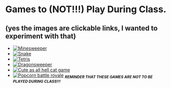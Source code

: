 # Games to (NOT!!!) Play During Class.
## (yes the images are clickable links, I wanted to experiment with that)

- [![Minesweeper](https://play-lh.googleusercontent.com/jyZpqVZ6l75SLAc8hBc6blhSMcr9IhANkp4hV5jiQsI8nI2sWnzr9TXr4Zs3fdsxHlA)](https://www.google.com/search?q=minesweeper&rlz=1C1GCEA_enUS1179US1180&oq=mine&gs_lcrp=EgZjaHJvbWUqBggAEEUYOzIGCAAQRRg7Mg0IARAuGIMBGLEDGIAEMgYIAhBFGDkyCggDEC4YsQMYgAQyCggEEC4YsQMYgAQyBggFEEUYQDIKCAYQABixAxiABDINCAcQLhiDARixAxiABNIBBzc2N2owajeoAgCwAgA&sourceid=chrome&ie=UTF-8)
- [![Snake](https://static.vecteezy.com/system/resources/thumbnails/040/533/566/small_2x/ai-generated-snake-isolated-on-transparent-background-generative-ai-png.png)](https://www.google.com/search?q=snake&rlz=1C1GCEA_enUS1179US1180&oq=snake&gs_lcrp=EgZjaHJvbWUyDwgAEEUYORiDARixAxiABDINCAEQABiDARixAxiABDIKCAIQLhixAxiABDINCAMQABiDARixAxiABDINCAQQABiDARixAxiABDINCAUQLhiDARixAxiABDIKCAYQABixAxiABDIQCAcQABiDARixAxiABBiKBTIKCAgQLhixAxiABDIHCAkQABiABNIBBzU0OWowajeoAgCwAgA&sourceid=chrome&ie=UTF-8)
- [![Tetris](https://upload.wikimedia.org/wikipedia/commons/4/46/Tetris_logo.png)](https://play.tetris.com/)
- [![Dragonsweeper](https://www.shutterstock.com/image-vector/cute-cartoon-red-dragon-fairy-600nw-2428969177.jpg)](https://danielben.itch.io/dragonsweeper)
- [![Cute as all hell cat game](https://static.wikia.nocookie.net/google-doodles/images/0/0e/Momo2020.png/revision/latest/scale-to-width/360?cb=20220801005715)](https://www.google.com/search?q=google+doodle+halloween&rlz=1C1GCEA_enUS1179US1180&oq=google+doodle+halloween&gs_lcrp=EgZjaHJvbWUqDQgAEAAYgwEYsQMYgAQyDQgAEAAYgwEYsQMYgAQyBwgBEAAYgAQyBwgCEAAYgAQyBwgDEC4YgAQyBwgEEAAYgAQyBwgFEAAYgAQyBwgGEAAYgAQyBwgHEAAYgAQyBwgIEAAYgAQyBwgJEAAYgATSAQg1MTUxajBqN6gCALACAA&sourceid=chrome&ie=UTF-8)
- [![Popcorn battle royale](https://www.vice.com/wp-content/uploads/sites/2/2017/09/1506015719410-Fortnite2Fblog2Fpatch-v-1-6-fortnite-battle-royale2FFortnite_BR_Key-Art_w-Logo_ENG-1920x1080-3e2ce1453476b725fa59e7aeb6ecb90e4b75a0df.jpeg)](https://www.google.com/search?q=google+doodle+popcorn&rlz=1C1GCEA_enUS1179US1180&oq=google+doodle+popcorn&gs_lcrp=EgZjaHJvbWUyDwgAEEUYORiDARixAxiABDIHCAEQABiABDIHCAIQABiABDIHCAMQABiABDIHCAQQABiABDIHCAUQABiABDIHCAYQABiABDIHCAcQABiABDIHCAgQABiABDIHCAkQABiABNIBCDQ1MDNqMGo5qAIAsAIA&sourceid=chrome&ie=UTF-8)
<sub> ***REMINDER THAT THESE GAMES ARE NOT TO BE PLAYED DURING CLASS!!!*** </sub>

